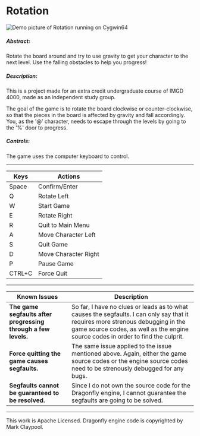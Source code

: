 # Rotation

![](http://i.imgur.com/dwNGIPm.png "Demo picture of Rotation running on Cygwin64")

##### Abstract:

Rotate the board around and try to use gravity to get your character to the next level. Use the falling obstacles to help you progress!

##### Description:

This is a project made for an extra credit undergraduate course of IMGD 4000, made as an independent study group. 

The goal of the game is to rotate the board clockwise or counter-clockwise, so that the pieces in the board is affected by gravity and fall accordingly. You, as the '@' character, needs to escape through the levels by going to the '%' door to progress.

##### Controls:

The game uses the computer keyboard to control.

---

| Keys | Actions |
| --- | --- |
| Space | Confirm/Enter |
| Q | Rotate Left |
| W | Start Game |
| E | Rotate Right |
| R | Quit to Main Menu |
| A | Move Character Left | 
| S | Quit Game |
| D | Move Character Right |
| P | Pause Game |
| CTRL+C | Force Quit |

---

| Known Issues | Description |
| --- | --- |
| **The game segfaults after progressing through a few levels.** | So far, I have no clues or leads as to what causes the segfaults. I can only say that it requires more strenous debugging in the game source codes, as well as the engine source codes in order to find the culprit. |
| **Force quitting the game causes segfaults.** | The same issue applied to the issue mentioned above. Again, either the game source codes or the engine source codes need to be strenously debugged for any bugs. |
| **Segfaults cannot be guaranteed to be resolved.** | Since I do not own the source code for the Dragonfly engine, I cannot guarantee the segfaults are going to be solved. |

---

This work is Apache Licensed. Dragonfly engine code is copyrighted by Mark Claypool.